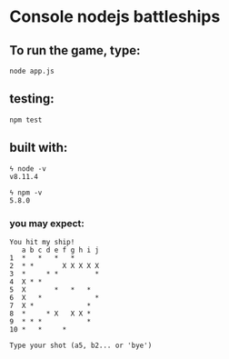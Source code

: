 # Console nodejs battleships

## To run the game, type:
```
node app.js
```

## testing:

```
npm test
```

## built with:
```
ϟ node -v
v8.11.4
```
```
ϟ npm -v
5.8.0
```

### you may expect:
```
You hit my ship!
   a b c d e f g h i j
1  *   *   *   *
2  * *       X X X X X
3  *     * *         *
4  X * *
5  X       *   *   *
6  X   *             *
7  X *             *
8  *     * X   X X *
9  * * *           *
10 *   *     *

Type your shot (a5, b2... or 'bye')
```

